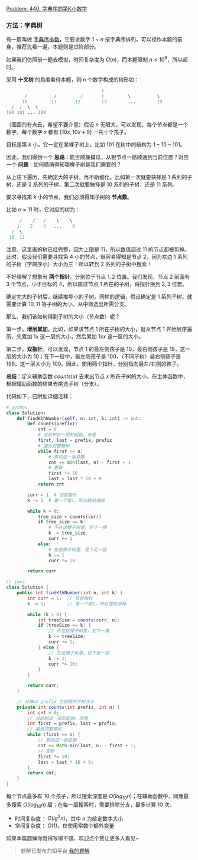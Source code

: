 [Problem: 440. 字典序的第K小数字](https://leetcode.cn/problems/k-th-smallest-in-lexicographical-order/description/)

### 方法：字典树

有一题叫做 [字典序排数](https://leetcode.cn/problems/lexicographical-numbers/description/)，它要求数字 $1$ ~ $n$ 按字典序排列，可以视作本题的前身，推荐先看一遍，本题则是进阶部分。

如果我们仿照前一题去模拟，时间复杂度为 $O(n)$，而本题限制 $n\leq 10^9$，所以超时。

采用 **十叉树** 的角度看待本题，则 $n$ 个数字构成的树形如：

```Java
                                    1
       /          /         /       |         \          \
      10         11       12        13        ...        19
  /  /  \  \
100 101 ... 109
```

（图画的有点丑，希望不要介意）假设 $n$ 无限大，可以发现，每个节点都是一个数字，每个数字 $x$ 都有 $[10x,10x+9]$ 一共十个孩子。

目标是第 $k$ 小，它一定在某棵子树上，比如 $101$ 在树中的结构为 $1-10-101$。

因此，我们得到一个 **思路**：能否顺藤摸瓜，从根节点一路顺通到当前位置？对应一个 **问题**：如何精确得知哪棵子树是我们需要的？

从上往下遍历，先确定大的子树，再不断细化。比如第一次就要抉择是 $1$ 系列的子树，还是 $2$ 系列的子树，第二次就要抉择是 $10$ 系列的子树，还是 $11$ 系列。

要求寻找第 $k$ 小的节点，我们必须得知子树的 **节点数**。

比如 $n=11$ 时，它对应的树为：

```Java
     /    /   /    \    \ 
    1    2    3   ...    9
  /  \
 10  11
```

注意，这里画的树已经完整，因为上限是 $11$，所以数值超过 $11$ 的节点都被剪掉。此时，假设我们需要寻找第 $4$ 小的节点，很容易得知是节点 $2$，因为左边 $1$ 系列的子树（字典序小）大小为三！所以转到 $2$ 系列的子树中搜索！

不好理解？想象有 **两个指针**，分别位于节点 $1,2$ 位置。我们发现，节点 $2$ 前面有 $3$ 个节点，小于目标的 $4$，所以跳过节点 $1$ 所在的子树，将指针换到 $2,3$ 位置。

确定完大的子树后，继续推导小的子树。同样的逻辑，假设确定是 $1$ 系列子树，就需要计算 $10,11$ 等子树的大小，从中筛选出所需分支。

那么，我们该如何得到子树的大小（节点数）呢？

第一步，**增层累加**。比如，如果求节点 $1$ 所在子树的大小，就从节点 $1$ 开始层序遍历，先累加 $1x$ 这一层的大小，然后累加 $1xx$ 这一层的大小。

第二步，**双指针**。可以发现，节点 $1$ 的最左侧孩子是 $10$，最右侧孩子是 $19$，这一层的大小为 $10$；在下一层中，最左侧孩子是 $100$，（不同子树）最右侧孩子是 $199$，这一层大小为 $100$。因此，使用两个指针，分别指向最左/右侧的孩子。

**总结**：定义辅助函数 $counts(x)$ 去求出节点 $x$ 所在子树的大小。在主体函数中，根据辅助函数的结果去挑选子树（分支）。

代码如下，已附加详细注释：

```Python
# python
class Solution:
    def findKthNumber(self, n: int, k: int) -> int:
        def counts(prefix):
            cnt = 0
            # 当前树这一层的起始、末尾
            first, last = prefix, prefix
            # 遍历完整棵树
            while first <= n:
                # 累加这一层总数
                cnt += min(last, n) - first + 1
                # 更新
                first *= 10
                last = last * 10 + 9
            return cnt

        curr = 1  # 当前指针
        k -= 1  # 第一个是1，所以提前减掉

        while k > 0:
            tree_size = counts(curr)
            if tree_size <= k:
                # 不在这棵子树里，到下一棵
                k -= tree_size
                curr += 1
            else:
                # 在这棵子树里，往下走一层
                k -= 1
                curr *= 10

        return curr
```

```Java
// java
class Solution {
    public int findKthNumber(int n, int k) {
        int curr = 1;  // 当前指针
        k -= 1;        // 第一个是1，所以提前减掉

        while (k > 0) {
            int treeSize = counts(curr, n);
            if (treeSize <= k) {
                // 不在这棵子树里，到下一棵
                k -= treeSize;
                curr += 1;
            } else {
                // 在这棵子树里，往下走一层
                k -= 1;
                curr *= 10;
            }
        }

        return curr;
    }

    // 计算以 prefix 为前缀的子树大小
    private int counts(int prefix, int n) {
        int cnt = 0;
        // 当前树这一层的起始、末尾
        int first = prefix, last = prefix;
        // 遍历完整棵树
        while (first <= n) {
            // 累加这一层总数
            cnt += Math.min(last, n) - first + 1;
            // 更新
            first *= 10;
            last = last * 10 + 9;
        }
        return cnt;
    }
}
```

每个节点最多有 $10$ 个孩子，所以搜索深度是 $O(log_{10}n)$；在辅助函数中，同理最多搜索 $O(log_{10}n)$ 层；在每一层搜索时，需要排除分支，最多计算 $10$ 次。

- 时间复杂度： $O(lg^2n)$，其中 $n$ 为给定数字大小
- 空间复杂度： $O(1)$，仅使用常数个额外变量

如果本篇题解你觉得写得不错，欢迎点个赞让更多人看见~

> 题解已发布力扣平台 [我的题解](https://leetcode.cn/problems/k-th-smallest-in-lexicographical-order/solutions/3696345/ji-shu-yong-shu-xue-fang-fa-jian-chu-fen-e7wu/)
